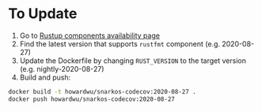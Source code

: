 # To Update

1. Go to [Rustup components availability page](https://rust-lang.github.io/rustup-components-history/)
2. Find the latest version that supports `rustfmt` component (e.g. 2020-08-27)
3. Update the Dockerfile by changing `RUST_VERSION` to the target version (e.g. nightly-2020-08-27)
4. Build and push:
```bash
docker build -t howardwu/snarkos-codecov:2020-08-27 .
docker push howardwu/snarkos-codecov:2020-08-27
```
